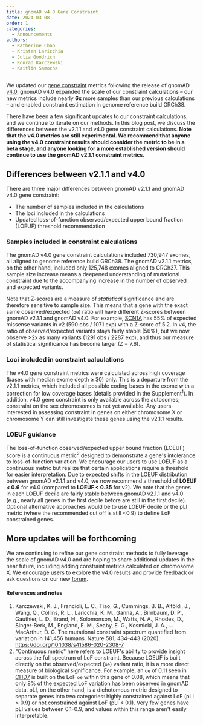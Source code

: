 ```yaml
---
title: gnomAD v4.0 Gene Constraint
date: 2024-03-08
order: 1
categories:
  - Announcements
authors:
  - Katherine Chao
  - Kristen Laricchia
  - Julia Goodrich
  - Konrad Karczewski
  - Kaitlin Samocha
---
```

We updated our [gene constraint](https://gnomad.broadinstitute.org/help/constraint) metrics following the release of gnomAD [v4.0](https://gnomad.broadinstitute.org/news/2023-11-gnomad-v4-0/). gnomAD v4.0 expanded the scale of our constraint calculations – our new metrics include nearly **6x** more samples than our previous calculations – and enabled constraint estimation in genome reference build GRCh38.

There have been a few significant updates to our constraint calculations, and we continue to iterate on our methods. In this blog post, we discuss the differences between the v2.1.1 and v4.0 gene constraint calculations. **Note that the v4.0 metrics are still experimental. We recommend that anyone using the v4.0 constraint results should consider the metric to be in a beta stage, and anyone looking for a more established version should continue to use the gnomAD v2.1.1 constraint metrics.**

## Differences between v2.1.1 and v4.0
There are three major differences between gnomAD v2.1.1 and gnomAD v4.0 gene constraint:
- The number of samples included in the calculations
- The loci included in the calculations
- Updated loss-of-function observed/expected upper bound fraction (LOEUF) threshold recommendation

### Samples included in constraint calculations
The gnomAD v4.0 gene constraint calculations included 730,947 exomes, all aligned to genome reference build GRCh38. The gnomAD v2.1.1 metrics, on the other hand, included only 125,748 exomes aligned to GRCh37. This sample size increase means a deepened understanding of mutational constraint due to the accompanying increase in the number of observed and expected variants.

Note that Z-scores are a measure of *statistical* significance and are therefore sensitive to sample size. This means that a gene with the exact same observed/expected (`oe`) ratio will have different Z-scores between gnomAD v2.1.1 and gnomAD v4.0. For example, [SCN1A](https://gnomad.broadinstitute.org/gene/ENSG00000144285?dataset=gnomad_r4) has 55% of expected missense variants in v2 (590 obs / 1071 exp) with a Z-score of 5.2. In v4, the ratio of observed/expected variants stays fairly stable (56%), but we now observe >2x as many variants (1291 obs / 2287 exp), and thus our measure of statistical significance has become larger (Z = 7.6).

### Loci included in constraint calculations
The v4.0 gene constraint metrics were calculated across high coverage (bases with median exome depth ≥ 30) only. This is a departure from the v2.1.1 metrics, which included all possible coding bases in the exome with a correction for low coverage bases (details provided in the Supplement<sup>1</sup>). In addition, v4.0 gene constraint is only available across the autosomes; constraint on the sex chromosomes is not yet available. Any users interested in assessing constraint in genes on either chromosome X or chromosome Y can still investigate these genes using the v2.1.1 results.

### LOEUF guidance
The loss-of-function observed/expected upper bound fraction (LOEUF) score is a continuous metric<sup>2</sup> designed to demonstrate a gene's intolerance to loss-of-function variation. We encourage our users to use LOEUF as a continuous metric but realize that certain applications require a threshold for easier interpretation. Due to expected shifts in the LOEUF distribution between gnomAD v2.1.1 and v4.0, we now recommend a threshold of **LOEUF < 0.6** for v4.0 (compared to **LOEUF < 0.35** for v2). We note that the genes in each LOEUF decile are fairly stable between gnomAD v2.1.1 and v4.0 (e.g., nearly all genes in the first decile before are still in the first decile). Optional alternative approaches would be to use LOEUF decile or the pLI metric (where the recommended cut off is still <0.9) to define LoF constrained genes. 

## More updates will be forthcoming
We are continuing to refine our gene constraint methods to fully leverage the scale of gnomAD v4.0 and are hoping to share additional updates in the near future, including adding constraint metrics calculated on chromosome X. We encourage users to explore the v4.0 results and provide feedback or ask questions on our new [forum](https://discuss.gnomad.broadinstitute.org/).

#### References and notes
1. Karczewski, K. J., Francioli, L. C., Tiao, G., Cummings, B. B., Alföldi, J., Wang, Q., Collins, R. L., Laricchia, K. M., Ganna, A., Birnbaum, D. P., Gauthier, L. D., Brand, H., Solomonson, M., Watts, N. A., Rhodes, D., Singer-Berk, M., England, E. M., Seaby, E. G., Kosmicki, J. A., … MacArthur, D. G. The mutational constraint spectrum quantified from variation in 141,456 humans. Nature 581, 434–443 (2020). <https://doi.org/10.1038/s41586-020-2308-7>
2. "Continuous metric" here refers to LOEUF's ability to provide insight across the full spectrum of LoF constraint. Because LOEUF is built directly on the observed/expected (`oe`) variant ratio, it is a more direct measure of biological significance. For example, an `oe` of 0.11 seen in [CHD7](https://gnomad.broadinstitute.org/gene/ENSG00000171316?dataset=gnomad_r4) is built on the LoF `oe` within this gene of 0.08, which means that only 8% of the expected LoF variation has been observed in gnomAD data. pLI, on the other hand, is a dichotomous metric designed to separate genes into two categories: highly constrained against LoF (pLI > 0.9) or not constrained against LoF (pLI < 0.1). Very few genes have pLI values between 0.1-0.9, and values within this range aren't easily interpretable.
